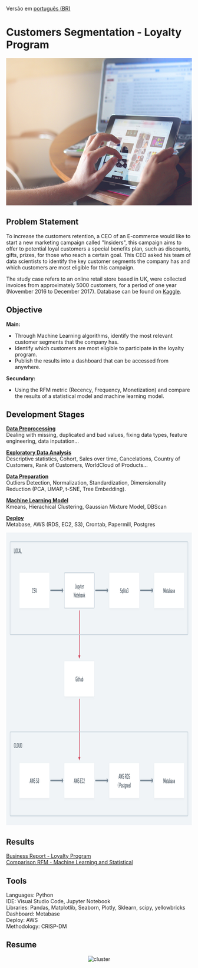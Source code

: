 Versão em  [português (BR)](https://github.com/alyssonvidal/E-Commerce-Clusterization/blob/main/references/README_PT.md)

# Customers Segmentation - Loyalty Program

<center><img src="/images/ecommerce2.jpg" alt="logo_ecommerce" width="800" height="400"/></center>

## Problem Statement

To increase the customers retention, a CEO of an E-commerce would like to start a new marketing campaign called "Insiders", this campaign aims to offer to potential loyal customers a special benefits plan, such as discounts, gifts, prizes, for those who reach a certain goal. This CEO asked his team of data scientists  to identify the key customer segments the company has and which customers are most eligible for this campaign.

The study case refers to an online retail store based in UK, were collected invoices from approximately 5000 customers, for a period of one year (November 2016 to December 2017). Database can be found on [Kaggle](https://www.kaggle.com/datasets/carrie1/ecommerce-data).

## Objective
**Main:**
* Through Machine Learning algorithms, identify the most relevant customer segments that the company has.
* Identify which customers are most eligible to participate in the loyalty program.
* Publish the results into a dashboard that can be accessed from anywhere.

**Secundary:**

* Using the RFM metric (Recency, Frequency, Monetization) and compare the results of a statistical model and machine learning model.


## Development Stages
[**Data Preprocessing**](https://github.com/alyssonvidal/E-Commerce-Clusterization/blob/main/notebooks/part01_preprocessing.ipynb)<br>
Dealing with missing, duplicated and bad values, fixing data types, feature engineering, data inputation...

[**Exploratory Data Analysis**](https://github.com/alyssonvidal/E-Commerce-Clusterization/blob/main/notebooks/part02_eda.ipynb)<br>
Descriptive statistics, Cohort, Sales over time, Cancelations, Country of Customers, Rank of Customers, WorldCloud of Products...

[**Data Preparation**](https://github.com/alyssonvidal/E-Commerce-Clusterization/blob/main/notebooks/part03_data_preparation.ipynb)<br>
Outliers Detection, Normalization, Standardization, Dimensionality Reduction (PCA, UMAP, t-SNE, Tree Embedding). 

[**Machine Learning Model**](https://github.com/alyssonvidal/E-Commerce-Clusterization/blob/main/notebooks/part04_rfm_with_ml.ipynb)<br>
Kmeans, Hierachical Clustering, Gaussian Mixture Model, DBScan

[**Deploy**](https://github.com/alyssonvidal/E-Commerce-Clusterization/blob/main/notebooks/part04_rfm_with_ml.ipynb)<br>
Metabase, AWS (RDS, EC2, S3), Crontab, Papermill, Postgres

<center><img src="/images/schema.png" alt="asasd" width="1190" height="794"/></center>

## Results

[Business Report - Loyalty Program](https://github.com/alyssonvidal/E-Commerce-Clusterization/blob/main/reports/business_overall_report.md)<br>
[Comparison RFM - Machine Learning and Statistical](https://github.com/alyssonvidal/E-Commerce-Clusterization/blob/main/reports/comparison.md)<br>


## Tools
Languages: Python<br>
IDE: Visual Studio Code, Jupyter Notebook<br>
Libraries: Pandas, Matplotlib, Seaborn, Plotly, Sklearn, scipy, yellowbricks<br>
Dashboard: Metabase<br>
Deploy: AWS<br>
Methodology: CRISP-DM<br>

## Resume

<center><img src="/images/cluster.png" alt="cluster"/></center>